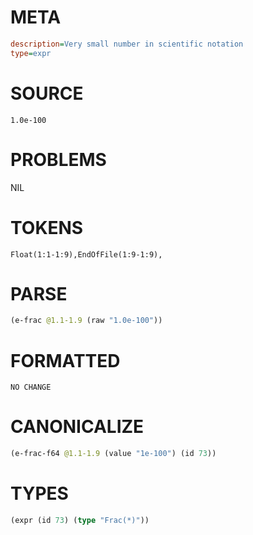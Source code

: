 # META
~~~ini
description=Very small number in scientific notation
type=expr
~~~
# SOURCE
~~~roc
1.0e-100
~~~
# PROBLEMS
NIL
# TOKENS
~~~zig
Float(1:1-1:9),EndOfFile(1:9-1:9),
~~~
# PARSE
~~~clojure
(e-frac @1.1-1.9 (raw "1.0e-100"))
~~~
# FORMATTED
~~~roc
NO CHANGE
~~~
# CANONICALIZE
~~~clojure
(e-frac-f64 @1.1-1.9 (value "1e-100") (id 73))
~~~
# TYPES
~~~clojure
(expr (id 73) (type "Frac(*)"))
~~~
